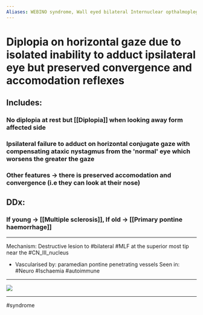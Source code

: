 ```yaml
---
Aliases: WEBINO syndrome, Wall eyed bilateral Internuclear opthalmoplegia
---
```

# Diplopia on horizontal gaze due to isolated inability to adduct ipsilateral eye but preserved convergence and accomodation reflexes
## Includes:
### No diplopia at rest but [[Diplopia]] when looking away form affected side
### Ipsilateral failure to adduct on horizontal conjugate gaze with compensating ataxic nystagmus from the 'normal' eye which worsens the greater the gaze
### Other features -> there is preserved accomodation and convergence (i.e they can look at their nose)
## DDx:
### If young -> [[Multiple sclerosis]], If old -> [[Primary pontine haemorrhage]]

---
Mechanism: Destructive lesion to #bilateral #MLF at the superior most tip near the #CN_III_nucleus 
- Vascularised by:  paramedian pontine penetrating vessels
Seen in: #Neuro #Ischaemia #autoimmune 

---
![](https://s3.us-west-2.amazonaws.com/secure.notion-static.com/454c02bb-d600-4336-b457-22ce22184c0c/79293957_2565027390283224_5061309875309510656_o.jpg?X-Amz-Algorithm=AWS4-HMAC-SHA256&X-Amz-Credential=AKIAT73L2G45O3KS52Y5%2F20210123%2Fus-west-2%2Fs3%2Faws4_request&X-Amz-Date=20210123T153929Z&X-Amz-Expires=86400&X-Amz-Signature=3678974580083845c0056679e311e11b79e0b123269a6b4775f5aab24daeba40&X-Amz-SignedHeaders=host&response-content-disposition=filename%20%3D%2279293957_2565027390283224_5061309875309510656_o.jpg%22)

---
#syndrome 